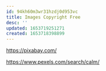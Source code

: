 ```yaml
---
id: 94kh60m3wr31hzdj0d953vc
title: Images Copyright Free
desc: ''
updated: 1653719251271
created: 1653718398899
---
```


https://pixabay.com/

https://www.pexels.com/search/calm/

